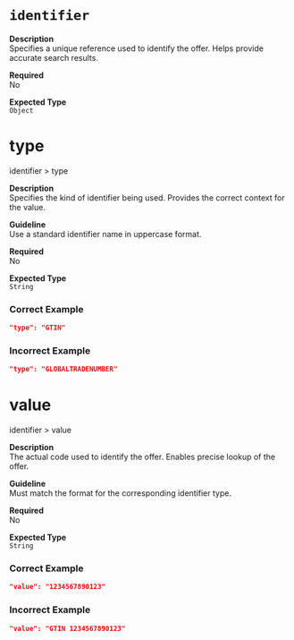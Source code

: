 `identifier`
=======

**Description**  
Specifies a unique reference used to identify the offer. Helps provide accurate search results.

**Required**  
No

**Expected Type**  
`Object`

# type

identifier > type

**Description**  
Specifies the kind of identifier being used. Provides the correct context for the value.

**Guideline**  
Use a standard identifier name in uppercase format.

**Required**  
No

**Expected Type**  
`String`

### Correct Example

```json
"type": "GTIN"
```

### Incorrect Example

```json
"type": "GLOBALTRADENUMBER"
```

# value

identifier > value

**Description**  
The actual code used to identify the offer. Enables precise lookup of the offer.

**Guideline**  
Must match the format for the corresponding identifier type.

**Required**  
No

**Expected Type**  
`String`

### Correct Example

```json
"value": "1234567890123"
```

### Incorrect Example

```json
"value": "GTIN 1234567890123"
```